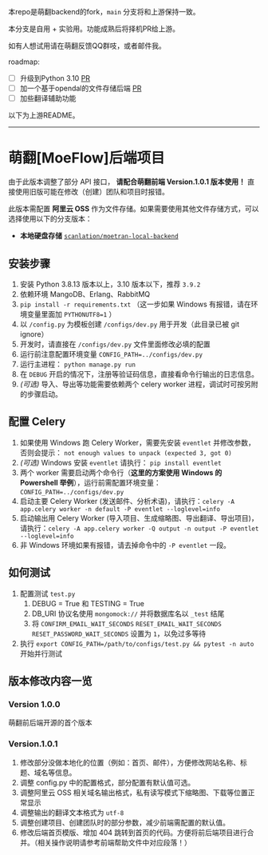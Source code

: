 本repo是萌翻backend的fork，`main` 分支将和上游保持一致。

本分支是自用 + 实验用。功能成熟后将择机PR给上游。

如有人想试用请在萌翻反馈QQ群吱，或者邮件我。

roadmap:

- [ ] 升级到Python 3.10 [PR]()
- [ ] 加一个基于opendal的文件存储后端 [PR](#)
- [ ] 加些翻译辅助功能

以下为上游README。

-----------

# 萌翻[MoeFlow]后端项目

由于此版本调整了部分 API 接口， **请配合萌翻前端 Version.1.0.1 版本使用！** 直接使用旧版可能在修改（创建）团队和项目时报错。

此版本需配置 **阿里云 OSS** 作为文件存储。如果需要使用其他文件存储方式，可以选择使用以下的分支版本：

- **本地硬盘存储** [`scanlation/moetran-local-backend`](https://github.com/scanlation/moetran-local-backend)

## 安装步骤

1. 安装 Python 3.8.13 版本以上，3.10 版本以下，推荐 `3.9.2`
2. 依赖环境 MangoDB、Erlang、RabbitMQ
3. `pip install -r requirements.txt` （这一步如果 Windows 有报错，请在环境变量里面加 `PYTHONUTF8=1` ）
4. 以 `/config.py` 为模板创建 `/configs/dev.py` 用于开发（此目录已被 git ignore）
5. 开发时，请直接在 `/configs/dev.py` 文件里面修改必填的配置
6. 运行前注意配置环境变量 `CONFIG_PATH=../configs/dev.py`
7. 运行主进程： `python manage.py run`
8. 在 `DEBUG` 开启的情况下，注册等验证码信息，直接看命令行输出的日志信息。
9. _(可选)_ 导入、导出等功能需要依赖两个 celery worker 进程，调试时可按另附的步骤启动。

## 配置 Celery

1. 如果使用 Windows 跑 Celery Worker，需要先安装 `eventlet` 并修改参数，否则会提示： `not enough values to unpack (expected 3, got 0)`
2. _(可选)_ Windows 安装 `eventlet` 请执行： `pip install eventlet`
3. 两个 worker 需要启动两个命令行（**这里的方案使用 Windows 的 Powershell 举例**），运行前需配置环境变量：`CONFIG_PATH=../configs/dev.py`
4. 启动主要 Celery Worker (发送邮件、分析术语)，请执行：`celery -A app.celery worker -n default -P eventlet --loglevel=info`
5. 启动输出用 Celery Worker (导入项目、生成缩略图、导出翻译、导出项目)，请执行：`celery -A app.celery worker -Q output -n output -P eventlet --loglevel=info`
6. 非 Windows 环境如果有报错，请去掉命令中的 `-P eventlet` 一段。

## 如何测试

1. 配置测试 `test.py`
   1. DEBUG = True 和 TESTING = True
   2. DB_URI 协议名使用 `mongomock://` 并将数据库名以 `_test` 结尾
   3. 将 `CONFIRM_EMAIL_WAIT_SECONDS` `RESET_EMAIL_WAIT_SECONDS` `RESET_PASSWORD_WAIT_SECONDS` 设置为 `1`，以免过多等待
2. 执行 `export CONFIG_PATH=/path/to/configs/test.py && pytest -n auto` 开始并行测试

## 版本修改内容一览

### Version 1.0.0

萌翻前后端开源的首个版本

### Version.1.0.1

1. 修改部分没做本地化的位置（例如：首页、邮件），方便修改网站名称、标题、域名等信息。
2. 调整 config.py 中的配置格式，部分配置有默认值可选。
3. 调整阿里云 OSS 相关域名输出格式，私有读写模式下缩略图、下载等位置正常显示
4. 调整输出的翻译文本格式为 `utf-8`
5. 调整创建项目、创建团队时的部分参数，减少前端需配置的默认值。
6. 修改后端首页模版、增加 404 跳转到首页的代码。方便将前后端项目进行合并。（相关操作说明请参考前端帮助文件中对应段落！）
